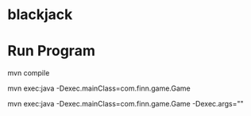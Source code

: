 # blackjack


# Run Program
mvn compile

mvn exec:java -Dexec.mainClass=com.finn.game.Game

mvn exec:java -Dexec.mainClass=com.finn.game.Game -Dexec.args="<filePath>"

